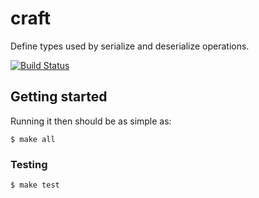 # craft

Define types used by serialize and deserialize operations.

[![Build Status](https://circleci.com/gh/DSiSc/craft/tree/master.svg?style=shield)](https://circleci.com/gh/DSiSc/craft/tree/master)

## Getting started

Running it then should be as simple as:

```
$ make all
```

### Testing

```
$ make test
```

